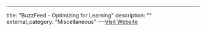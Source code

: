---
title: "BuzzFeed - Optimizing for Learning"
description: ""
external_category: "Miscellaneous"
---[Visit Website](https://www.usenix.org/conference/srecon19americas/presentation/mcdonald)

